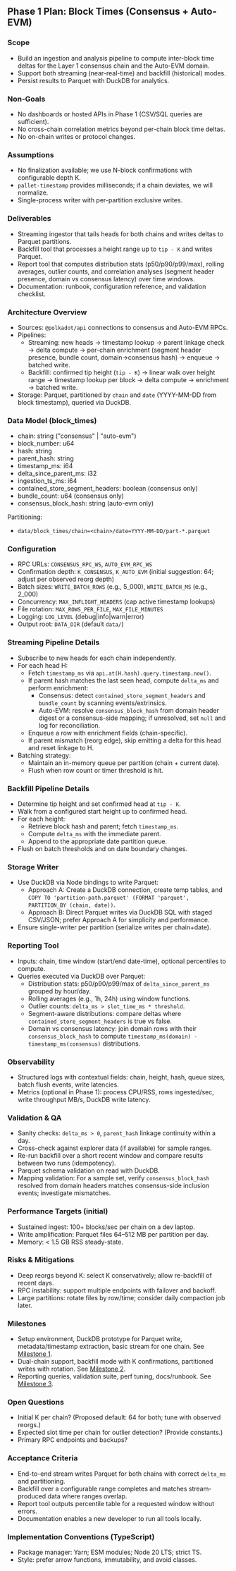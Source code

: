## Phase 1 Plan: Block Times (Consensus + Auto-EVM)

### Scope

- Build an ingestion and analysis pipeline to compute inter-block time deltas for the Layer 1 consensus chain and the Auto-EVM domain.
- Support both streaming (near-real-time) and backfill (historical) modes.
- Persist results to Parquet with DuckDB for analytics.

### Non-Goals

- No dashboards or hosted APIs in Phase 1 (CSV/SQL queries are sufficient).
- No cross-chain correlation metrics beyond per-chain block time deltas.
- No on-chain writes or protocol changes.

### Assumptions

- No finalization available; we use N-block confirmations with configurable depth K.
- `pallet-timestamp` provides milliseconds; if a chain deviates, we will normalize.
- Single-process writer with per-partition exclusive writes.

### Deliverables

- Streaming ingestor that tails heads for both chains and writes deltas to Parquet partitions.
- Backfill tool that processes a height range up to `tip - K` and writes Parquet.
- Report tool that computes distribution stats (p50/p90/p99/max), rolling averages, outlier counts, and correlation analyses (segment header presence, domain vs consensus latency) over time windows.
- Documentation: runbook, configuration reference, and validation checklist.

### Architecture Overview

- Sources: `@polkadot/api` connections to consensus and Auto-EVM RPCs.
- Pipelines:
  - Streaming: new heads → timestamp lookup → parent linkage check → delta compute → per-chain enrichment (segment header presence, bundle count, domain→consensus hash) → enqueue → batched write.
  - Backfill: confirmed tip height (`tip - K`) → linear walk over height range → timestamp lookup per block → delta compute → enrichment → batched write.
- Storage: Parquet, partitioned by `chain` and `date` (YYYY-MM-DD from block timestamp), queried via DuckDB.

### Data Model (block_times)

- chain: string ("consensus" | "auto-evm")
- block_number: u64
- hash: string
- parent_hash: string
- timestamp_ms: i64
- delta_since_parent_ms: i32
- ingestion_ts_ms: i64
- contained_store_segment_headers: boolean (consensus only)
- bundle_count: u64 (consensus only)
- consensus_block_hash: string (auto-evm only)

Partitioning:

- `data/block_times/chain=<chain>/date=YYYY-MM-DD/part-*.parquet`

### Configuration

- RPC URLs: `CONSENSUS_RPC_WS`, `AUTO_EVM_RPC_WS`
- Confirmation depth: `K_CONSENSUS`, `K_AUTO_EVM` (initial suggestion: 64; adjust per observed reorg depth)
- Batch sizes: `WRITE_BATCH_ROWS` (e.g., 5_000), `WRITE_BATCH_MS` (e.g., 2_000)
- Concurrency: `MAX_INFLIGHT_HEADERS` (cap active timestamp lookups)
- File rotation: `MAX_ROWS_PER_FILE`, `MAX_FILE_MINUTES`
- Logging: `LOG_LEVEL` (debug|info|warn|error)
- Output root: `DATA_DIR` (default `data/`)

### Streaming Pipeline Details

- Subscribe to new heads for each chain independently.
- For each head H:
  - Fetch `timestamp_ms` via `api.at(H.hash).query.timestamp.now()`.
  - If parent hash matches the last seen head, compute `delta_ms` and perform enrichment:
    - Consensus: detect `contained_store_segment_headers` and `bundle_count` by scanning events/extrinsics.
    - Auto-EVM: resolve `consensus_block_hash` from domain header digest or a consensus-side mapping; if unresolved, set `null` and log for reconciliation.
  - Enqueue a row with enrichment fields (chain-specific).
  - If parent mismatch (reorg edge), skip emitting a delta for this head and reset linkage to H.
- Batching strategy:
  - Maintain an in-memory queue per partition (chain + current date).
  - Flush when row count or timer threshold is hit.

### Backfill Pipeline Details

- Determine tip height and set confirmed head at `tip - K`.
- Walk from a configured start height up to confirmed head.
- For each height:
  - Retrieve block hash and parent; fetch `timestamp_ms`.
  - Compute `delta_ms` with the immediate parent.
  - Append to the appropriate date partition queue.
- Flush on batch thresholds and on date boundary changes.

### Storage Writer

- Use DuckDB via Node bindings to write Parquet:
  - Approach A: Create a DuckDB connection, create temp tables, and `COPY TO 'partition-path.parquet' (FORMAT 'parquet', PARTITION_BY (chain, date))`.
  - Approach B: Direct Parquet writes via DuckDB SQL with staged CSV/JSON; prefer Approach A for simplicity and performance.
- Ensure single-writer per partition (serialize writes per chain+date).

### Reporting Tool

- Inputs: chain, time window (start/end date-time), optional percentiles to compute.
- Queries executed via DuckDB over Parquet:
  - Distribution stats: p50/p90/p99/max of `delta_since_parent_ms` grouped by hour/day.
  - Rolling averages (e.g., 1h, 24h) using window functions.
  - Outlier counts: `delta_ms > slot_time_ms * threshold`.
  - Segment-aware distributions: compare deltas where `contained_store_segment_headers` is true vs false.
  - Domain vs consensus latency: join domain rows with their `consensus_block_hash` to compute `timestamp_ms(domain) - timestamp_ms(consensus)` distributions.

### Observability

- Structured logs with contextual fields: chain, height, hash, queue sizes, batch flush events, write latencies.
- Metrics (optional in Phase 1): process CPU/RSS, rows ingested/sec, write throughput MB/s, DuckDB write latency.

### Validation & QA

- Sanity checks: `delta_ms > 0`, `parent_hash` linkage continuity within a day.
- Cross-check against explorer data (if available) for sample ranges.
- Re-run backfill over a short recent window and compare results between two runs (idempotency).
- Parquet schema validation on read with DuckDB.
- Mapping validation: For a sample set, verify `consensus_block_hash` resolved from domain headers matches consensus-side inclusion events; investigate mismatches.

### Performance Targets (initial)

- Sustained ingest: 100+ blocks/sec per chain on a dev laptop.
- Write amplification: Parquet files 64–512 MB per partition per day.
- Memory: < 1.5 GB RSS steady-state.

### Risks & Mitigations

- Deep reorgs beyond K: select K conservatively; allow re-backfill of recent days.
- RPC instability: support multiple endpoints with failover and backoff.
- Large partitions: rotate files by row/time; consider daily compaction job later.

### Milestones

- Setup environment, DuckDB prototype for Parquet write, metadata/timestamp extraction, basic stream for one chain. See [Milestone 1](milestones/milestone-1.md).
- Dual-chain support, backfill mode with K confirmations, partitioned writes with rotation. See [Milestone 2](milestones/milestone-2.md).
- Reporting queries, validation suite, perf tuning, docs/runbook. See [Milestone 3](milestones/milestone-3.md).

### Open Questions

- Initial K per chain? (Proposed default: 64 for both; tune with observed reorgs.)
- Expected slot time per chain for outlier detection? (Provide constants.)
- Primary RPC endpoints and backups?

### Acceptance Criteria

- End-to-end stream writes Parquet for both chains with correct `delta_ms` and partitioning.
- Backfill over a configurable range completes and matches stream-produced data where ranges overlap.
- Report tool outputs percentile table for a requested window without errors.
- Documentation enables a new developer to run all tools locally.

### Implementation Conventions (TypeScript)

- Package manager: Yarn; ESM modules; Node 20 LTS; strict TS.
- Style: prefer arrow functions, immutability, and avoid classes.
